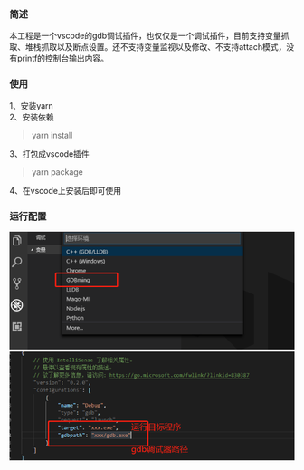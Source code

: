### 简述
本工程是一个vscode的gdb调试插件，也仅仅是一个调试插件，目前支持变量抓取、堆栈抓取以及断点设置。还不支持变量监视以及修改、不支持attach模式，没有printf的控制台输出内容。

### 使用
1、安装yarn</br>
2、安装依赖
> yarn install

3、打包成vscode插件
> yarn package

4、在vscode上安装后即可使用

### 运行配置
![Alt text](./image/1.png)
![Alt text](./image/2.png)